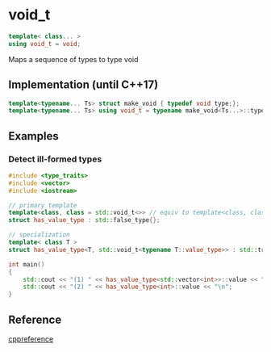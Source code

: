 # void_t

```c++
template< class... >
using void_t = void;
```

Maps a sequence of types to type void

## Implementation (until C++17)

```c++
template<typename... Ts> struct make_void { typedef void type;};
template<typename... Ts> using void_t = typename make_void<Ts...>::type;
```

## Examples

### Detect ill-formed types 

```c++
#include <type_traits>
#include <vector>
#include <iostream>

// primary template
template<class, class = std::void_t<>> // equiv to template<class, class = void>
struct has_value_type : std::false_type{};

// specialization
template< class T >
struct has_value_type<T, std::void_t<typename T::value_type>> : std::true_type{ };

int main()
{
    std::cout << "(1) " << has_value_type<std::vector<int>>::value << "\n";
    std::cout << "(2) " << has_value_type<int>::value << "\n";
}
```

## Reference

[cppreference](https://en.cppreference.com/w/cpp/types/void_t)


